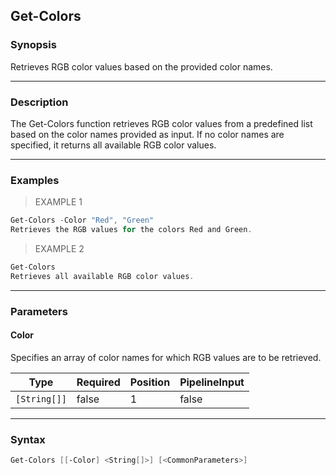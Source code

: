 Get-Colors
----------

### Synopsis
Retrieves RGB color values based on the provided color names.

---

### Description

The Get-Colors function retrieves RGB color values from a predefined list based on the color names provided as input. If no color names are specified, it returns all available RGB color values.

---

### Examples
> EXAMPLE 1

```PowerShell
Get-Colors -Color "Red", "Green"
Retrieves the RGB values for the colors Red and Green.
```
> EXAMPLE 2

```PowerShell
Get-Colors
Retrieves all available RGB color values.
```

---

### Parameters
#### **Color**
Specifies an array of color names for which RGB values are to be retrieved.

|Type        |Required|Position|PipelineInput|
|------------|--------|--------|-------------|
|`[String[]]`|false   |1       |false        |

---

### Syntax
```PowerShell
Get-Colors [[-Color] <String[]>] [<CommonParameters>]
```
